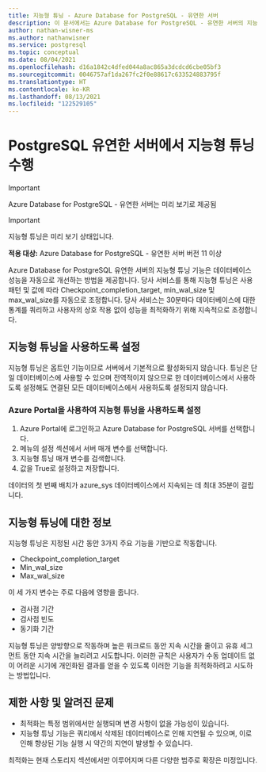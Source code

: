 ```yaml
---
title: 지능형 튜닝 - Azure Database for PostgreSQL - 유연한 서버
description: 이 문서에서는 Azure Database for PostgreSQL - 유연한 서버의 지능형 튜닝 기능에 대해 설명합니다.
author: nathan-wisner-ms
ms.author: nathanwisner
ms.service: postgresql
ms.topic: conceptual
ms.date: 08/04/2021
ms.openlocfilehash: d16a1842c4dfed044a8ac865a3dcdcd6cbe05bf3
ms.sourcegitcommit: 0046757af1da267fc2f0e88617c633524883795f
ms.translationtype: HT
ms.contentlocale: ko-KR
ms.lasthandoff: 08/13/2021
ms.locfileid: "122529105"
---
```

# <a name="perform-intelligent-tuning-on-your-postgresql-flex-server"></a>PostgreSQL 유연한 서버에서 지능형 튜닝 수행

> [!IMPORTANT]
> Azure Database for PostgreSQL - 유연한 서버는 미리 보기로 제공됨

> [!IMPORTANT]
> 지능형 튜닝은 미리 보기 상태입니다.

**적용 대상:**  Azure Database for PostgreSQL - 유연한 서버 버전 11 이상

Azure Database for PostgreSQL 유연한 서버의 지능형 튜닝 기능은 데이터베이스 성능을 자동으로 개선하는 방법을 제공합니다. 당사 서비스를 통해 지능형 튜닝은 사용 패턴 및 값에 따라 Checkpoint_completion_target, min_wal_size 및 max_wal_size를 자동으로 조정합니다. 당사 서비스는 30분마다 데이터베이스에 대한 통계를 쿼리하고 사용자의 상호 작용 없이 성능을 최적화하기 위해 지속적으로 조정합니다.

## <a name="enabling-intelligent-tuning"></a>지능형 튜닝을 사용하도록 설정

지능형 튜닝은 옵트인 기능이므로 서버에서 기본적으로 활성화되지 않습니다. 튜닝은 단일 데이터베이스에 사용할 수 있으며 전역적이지 않으므로 한 데이터베이스에서 사용하도록 설정해도 연결된 모든 데이터베이스에서 사용하도록 설정되지 않습니다.

### <a name="enable-intelligent-tuning-using-the-azure-portal"></a>Azure Portal을 사용하여 지능형 튜닝을 사용하도록 설정

1. Azure Portal에 로그인하고 Azure Database for PostgreSQL 서버를 선택합니다.
2. 메뉴의 설정 섹션에서 서버 매개 변수를 선택합니다.
3. 지능형 튜닝 매개 변수를 검색합니다.
4. 값을 True로 설정하고 저장합니다.

데이터의 첫 번째 배치가 azure_sys 데이터베이스에서 지속되는 데 최대 35분이 걸립니다.

## <a name="information-about-intelligent-tuning"></a>지능형 튜닝에 대한 정보

지능형 튜닝은 지정된 시간 동안 3가지 주요 기능을 기반으로 작동합니다.

* Checkpoint_completion_target
* Min_wal_size
* Max_wal_size

이 세 가지 변수는 주로 다음에 영향을 줍니다.

* 검사점 기간
* 검사점 빈도
* 동기화 기간

지능형 튜닝은 양방향으로 작동하며 높은 워크로드 동안 지속 시간을 줄이고 유휴 세그먼트 동안 지속 시간을 늘리려고 시도합니다. 이러한 규칙은 사용자가 수동 업데이트 없이 어려운 시기에 개인화된 결과를 얻을 수 있도록 이러한 기능을 최적화하려고 시도하는 방법입니다.

## <a name="limitations-and-known-issues"></a>제한 사항 및 알려진 문제

* 최적화는 특정 범위에서만 실행되며 변경 사항이 없을 가능성이 있습니다.
* 지능형 튜닝 기능은 쿼리에서 삭제된 데이터베이스로 인해 지연될 수 있으며, 이로 인해 향상된 기능 실행 시 약간의 지연이 발생할 수 있습니다.
  
최적화는 현재 스토리지 섹션에서만 이루어지며 다른 다양한 범주로 확장은 미정입니다.
